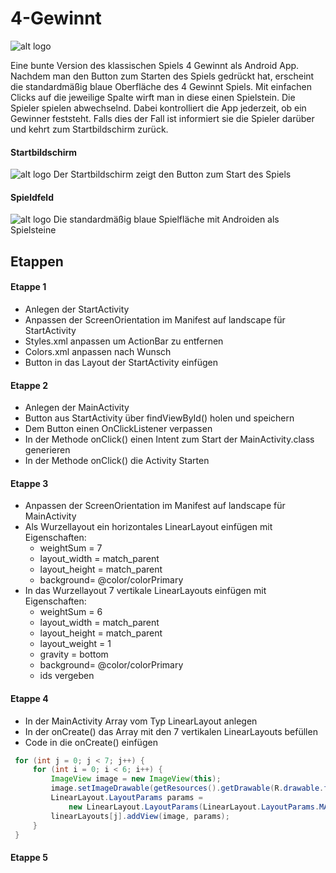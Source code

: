 # 4-Gewinnt

![alt logo](https://github.com/Lukas-Skywalker/4-Gewinnt/blob/master/4-Gewinnt%20Etappe%205/app/src/main/res/drawable/logo.png)

Eine bunte Version des klassischen Spiels 4 Gewinnt als Android App. Nachdem man den Button zum Starten des Spiels gedrückt hat, erscheint die standardmäßig blaue Oberfläche des 4 Gewinnt Spiels. Mit einfachen Clicks auf die jeweilige Spalte wirft man in diese einen Spielstein. Die Spieler spielen abwechselnd. Dabei kontrolliert die App jederzeit, ob ein Gewinner feststeht. Falls dies der Fall ist informiert sie die Spieler darüber und kehrt zum Startbildschirm zurück.

#### Startbildschirm
![alt logo](https://github.com/Lukas-Skywalker/4-Gewinnt/blob/master/Screenshots/Startbildschirm.png) 
Der Startbildschirm zeigt den Button zum Start des Spiels

#### Spieldfeld
![alt logo](https://github.com/Lukas-Skywalker/4-Gewinnt/blob/master/Screenshots/Spielfeld.png)
Die standardmäßig blaue Spielfläche mit Androiden als Spielsteine




## Etappen
#### Etappe 1
 - Anlegen der StartActivity
 - Anpassen der ScreenOrientation im Manifest auf landscape für StartActivity
 - Styles.xml anpassen um ActionBar zu entfernen
 - Colors.xml anpassen nach Wunsch
 - Button in das Layout der StartActivity einfügen

#### Etappe 2
 - Anlegen der MainActivity
 - Button aus StartActivity über findViewById() holen und speichern
 - Dem Button einen OnClickListener verpassen
 - In der Methode onClick() einen Intent zum Start der MainActivity.class generieren
 - In der Methode onClick() die Activity Starten

#### Etappe 3
 - Anpassen der ScreenOrientation im Manifest auf landscape für MainActivity
 - Als Wurzellayout ein horizontales LinearLayout einfügen mit Eigenschaften:
   * weightSum = 7
   * layout_width = match_parent
   * layout_height = match_parent
   * background= @color/colorPrimary
 - In das Wurzellayout 7 vertikale LinearLayouts einfügen mit Eigenschaften:
   * weightSum = 6
   * layout_width = match_parent
   * layout_height = match_parent
   * layout_weight = 1
   * gravity = bottom
   * background= @color/colorPrimary
   * ids vergeben
   
#### Etappe 4
 - In der MainActivity Array vom Typ LinearLayout anlegen
 - In der onCreate() das Array mit den 7 vertikalen LinearLayouts befüllen
 - Code in die onCreate() einfügen
```java
 for (int j = 0; j < 7; j++) {
     for (int i = 0; i < 6; i++) {
         ImageView image = new ImageView(this);
         image.setImageDrawable(getResources().getDrawable(R.drawable.field));
         LinearLayout.LayoutParams params = 
             new LinearLayout.LayoutParams(LinearLayout.LayoutParams.MATCH_PARENT, 0, 1);
         linearLayouts[j].addView(image, params);
     }
 }
```
#### Etappe 5
